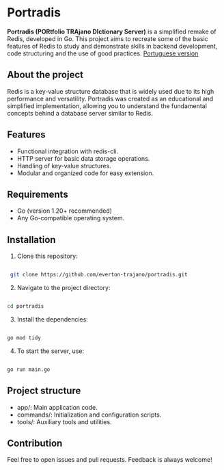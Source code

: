 # Portradis

**Portradis (PORtfolio TRAjano DIctionary Server)** is a simplified remake of Redis, developed in Go. This project aims to recreate some of the basic features of Redis to study and demonstrate skills in backend development, code structuring and the use of good practices.
[Portuguese version](https://github.com/everton-trajano/portradis/blob/main/README.md)

## About the project

Redis is a key-value structure database that is widely used due to its high performance and versatility. Portradis was created as an educational and simplified implementation, allowing you to understand the fundamental concepts behind a database server similar to Redis.

## Features

- Functional integration with redis-cli.
- HTTP server for basic data storage operations.
- Handling of key-value structures.
- Modular and organized code for easy extension.

## Requirements

- Go (version 1.20+ recommended)
- Any Go-compatible operating system.

## Installation

1. Clone this repository:
  ```bash

   git clone https://github.com/everton-trajano/portradis.git
```
2. Navigate to the project directory:
  ```bash

  cd portradis
  ```
3. Install the dependencies:
  ```bash

  go mod tidy
  ```
4. To start the server, use:
  ```bash

  go run main.go
  ```

## Project structure

   * app/: Main application code.
   * commands/: Initialization and configuration scripts.
   * tools/: Auxiliary tools and utilities.

## Contribution

Feel free to open issues and pull requests. Feedback is always welcome!
